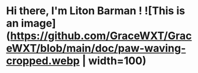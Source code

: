 # Hi there, I'm Liton Barman ! ![This is an image](https://github.com/GraceWXT/GraceWXT/blob/main/doc/paw-waving-cropped.webp | width=100)

<!--
![Header]()
-->

<!--
**litonbarman/litonbarman** is a ✨ _special_ ✨ repository because its `README.md` (this file) appears on your GitHub profile.

Here are some ideas to get you started:

- 🔭 I’m currently working on ...
- 🌱 I’m currently learning ...
- 👯 I’m looking to collaborate on ...
- 🤔 I’m looking for help with ...
- 💬 Ask me about ...
- 📫 How to reach me: ...
- 😄 Pronouns: ...
- ⚡ Fun fact: ...
-->
